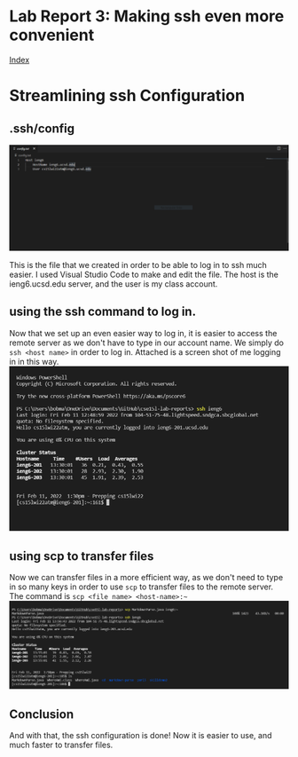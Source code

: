 # Lab Report 3: Making ssh even more convenient

[Index](https://cfg00.github.io/cse15l-lab-reports/index.html)

# Streamlining ssh Configuration
## .ssh/config 

![screenshot](Lab3Picture1.PNG)

This is the file that we created in order to be able to log in to ssh much easier. I used Visual Studio Code to make and edit the file. The host is the ieng6.ucsd.edu server, and the user is my class account.

## using the ssh command to log in.

Now that we set up an even easier way to log in, it is easier to access the remote server as we don't have to type in our account name. We simply do `ssh <host name>`
in order to log in. Attached is a screen shot of me logging in in this way.
![logging in](Lab3Picture2.PNG)

## using scp to transfer files

Now we can transfer files in a more efficient way, as we don't need to type in so many keys in order to use `scp` to transfer files to the remote server. The command is `scp <file name> <host-name>:~`
![using scp](Lab3Picture3.PNG)

## Conclusion

And with that, the ssh configuration is done! Now it is easier to use, and much faster to transfer files.